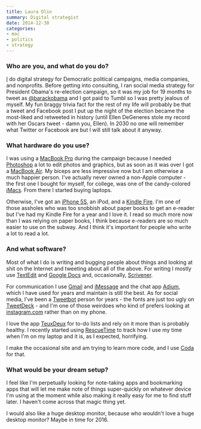 ```yaml
---
title: Laura Olin
summary: Digital strategist
date: 2014-12-30
categories:
- mac
- politics
- strategy
---
```


### Who are you, and what do you do?

[I](http://www.lauraolin.com/ "Laura's website.") do digital strategy for Democratic political campaigns, media companies, and nonprofits. Before getting into consulting, I ran social media strategy for President Obama's re-election campaign, so it was my job for 19 months to tweet as [@barackobama](http://twitter.com/barackobama/ "Obama's Twitter account.") and I got paid to Tumbl so I was pretty jealous of myself. My fun braggy trivia fact for the rest of my life will probably be that a tweet and Facebook post I put up the night of the election became the most-liked and retweeted in history (until Ellen DeGeneres stole my record with her Oscars tweet - damn you, Ellen). In 2030 no one will remember what Twitter or Facebook are but I will still talk about it anyway.

### What hardware do you use?

I was using a [MacBook Pro][macbook-pro] during the campaign because I needed [Photoshop][] a lot to edit photos and graphics, but as soon as it was over I got a [MacBook Air][macbook-air]. My biceps are less impressive now but I am otherwise a much happier person. I've actually never owned a non-Apple computer - the first one I bought for myself, for college, was one of the candy-colored [iMacs][imac]. From there I started buying laptops.

Otherwise, I've got an [iPhone 5S][iphone-5s], an iPod, and a [Kindle Fire][kindle-fire]. I'm one of those assholes who was too snobbish about paper books to get an e-reader but I've had my Kindle Fire for a year and I love it. I read so much more now than I was relying on paper books, I think because e-readers are so much easier to use on the subway. And I think it's important for people who write a lot to read a lot.

### And what software?

Most of what I do is writing and bugging people about things and looking at shit on the Internet and tweeting about all of the above. For writing I mostly use [TextEdit][] and [Google Docs][google-docs] and, occasionally, [Scrivener][].

For communication I use [Gmail][] and [iMessage][] and the chat app [Adium][], which I have used for years and maintain is still the best. As for social media, I've been a [Tweetbot][] person for years - the fonts are just too ugly on [TweetDeck][] - and I'm one of those weirdoes who kind of prefers looking at [instagram.com](http://instagram.com/ "The photo sharing app's website.") rather than on my phone.

I love the app [TeuxDeux][] for to-do lists and rely on it more than is probably healthy. I recently started using [RescueTime][] to track how I use my time when I'm on my laptop and it is, as I expected, horrifying.

I make the occasional site and am trying to learn more code, and I use [Coda][] for that.

### What would be your dream setup?

I feel like I'm perpetually looking for note-taking apps and bookmarking apps that will let me make note of things super-quickly on whatever device I'm using at the moment while also making it really easy for me to find stuff later. I haven't come across that magic thing yet.

I would also like a huge desktop monitor, because who wouldn't love a huge desktop monitor? Maybe in time for 2016.

[adium]: https://en.wikipedia.org/wiki/Adium "A multi-protocol chat application for the Mac."
[coda]: https://panic.com/coda/ "A single-window HTML/web tool for the Mac."
[gmail]: https://mail.google.com/mail/u/0/ "Web-based email."
[google-docs]: https://en.wikipedia.org/wiki/Google_Docs "A web-based office suite."
[imac]: https://www.apple.com/imac-24/ "An all-in-one computer."
[imessage]: https://en.wikipedia.org/wiki/IMessage "A messaging platform."
[iphone-5s]: https://en.wikipedia.org/wiki/IPhone_5S "A smartphone."
[kindle-fire]: http://web.archive.org/web/20220901050446/http://www.amazon.com/Kindle-Fire-Amazon-Tablet/dp/B0051VVOB2 "An Android-based tablet."
[macbook-air]: https://www.apple.com/macbook-air/ "A very thin laptop."
[macbook-pro]: https://www.apple.com/macbook-pro/ "A laptop."
[photoshop]: https://www.adobe.com/products/photoshop.html "A bitmap image editor."
[rescuetime]: https://www.rescuetime.com/ "A Web-based time tracking and productivity suite."
[scrivener]: http://www.literatureandlatte.com/scrivener.php "A Mac text editor aimed at writers."
[teuxdeux]: https://teuxdeux.com/ "A simple, classy to-do web application."
[textedit]: http://web.archive.org/web/20200525165141/https://support.apple.com/en-us/HT2523 "A text editor included with Mac OS X."
[tweetbot]: https://tapbots.com/tweetbot/mac/ "A Twitter client for the Mac."
[tweetdeck]: https://about.twitter.com/en/products/tweetdeck "A multi-column Twitter client."
